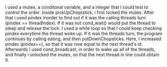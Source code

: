 I used a mutex, a conditonal variable, and a integer that I could test to control the order. Inside pickUpChoptstick, i first locked the mutex. After that i used pindex inorder to find out if it was the calling threads turn (pindex == threadIndex). If it was not cond_wait() would put the thread to sleep and release the lock. I used a while loop so that I could keep checking pindex everytime the thread woke up. If it was the threads turn, the program continues by calling eating, and then putDownChopsticks. Here, I increased pindex (pindex++), so that it was now equal to the next thread's id. Afterwards I used cond_broadcast, in order to wake up all of the threads, and finally i unlocked the mutex, so that the next thread in line could obtain it.
